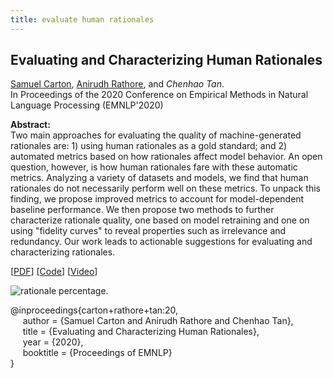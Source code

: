 ```yaml
---
title: evaluate human rationales
---
```


## Evaluating and Characterizing Human Rationales

[Samuel Carton][sam_carton], [Anirudh Rathore][anirudh_rathore], and _Chenhao Tan_.         
In Proceedings of the 2020 Conference on Empirical Methods in Natural Language Processing (EMNLP'2020)

**Abstract:**   
Two main approaches for evaluating the quality of machine-generated rationales are: 1) using human rationales as a gold standard; and 2) automated metrics based on how rationales affect model behavior. An open question, however, is how human rationales fare with these automatic metrics. Analyzing a variety of datasets and models, we find that human rationales do not necessarily perform well on these metrics. To unpack this finding, we propose improved metrics to account for model-dependent baseline performance. We then propose two methods to further characterize rationale quality, one based on model retraining and one on using "fidelity curves" to reveal properties such as irrelevance and redundancy. Our work leads to actionable suggestions for evaluating and characterizing rationales.

[[PDF](https://arxiv.org/pdf/2010.04736.pdf)]
[[Code](https://github.com/BoulderDS/evaluating-human-rationales)]
[[Video](https://slideslive.com/38939202/evaluating-and-characterizing-human-rationales)]

![rationale percentage.](https://chenhaot.com/pubs/explanations/human_rationale_percentage.png)

@inproceedings{carton+rathore+tan:20,   
&nbsp;&nbsp;&nbsp;&nbsp;
author = {Samuel Carton and Anirudh Rathore and Chenhao Tan},   
&nbsp;&nbsp;&nbsp;&nbsp;
title = {Evaluating and Characterizing Human Rationales},   
&nbsp;&nbsp;&nbsp;&nbsp;
year = {2020},   
&nbsp;&nbsp;&nbsp;&nbsp;
booktitle = {Proceedings of EMNLP}   
}




[slides_link]: /pubs/debate_quotes/www_slides.pdf
[//]: <> (links for collaborators)
[sam_carton]: https://shcarton.github.io/
[anirudh_rathore]: https://rathoreanirudh.github.io/

